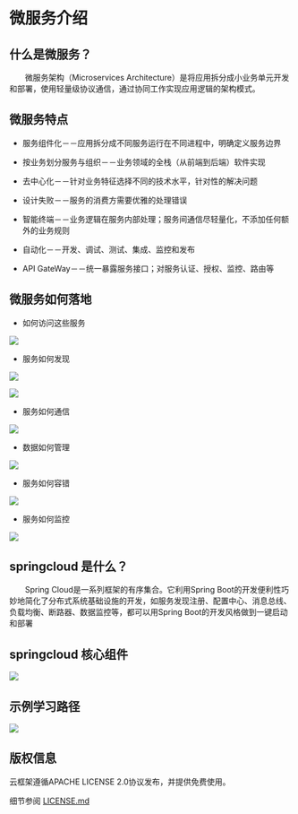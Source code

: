 微服务介绍
===============
  
## 什么是微服务？
&emsp;&emsp;微服务架构（Microservices Architecture）是将应用拆分成小业务单元开发和部署，使用轻量级协议通信，通过协同工作实现应用逻辑的架构模式。
  
## 微服务特点
* 服务组件化－－应用拆分成不同服务运行在不同进程中，明确定义服务边界

* 按业务划分服务与组织－－业务领域的全栈（从前端到后端）软件实现

* 去中心化－－针对业务特征选择不同的技术水平，针对性的解决问题

* 设计失败－－服务的消费方需要优雅的处理错误

* 智能终端－－业务逻辑在服务内部处理；服务间通信尽轻量化，不添加任何额外的业务规则

* 自动化－－开发、调试、测试、集成、监控和发布

* API GateWay－－统一暴露服务接口；对服务认证、授权、监控、路由等

## 微服务如何落地
* 如何访问这些服务

![](image/screenshot_1481696906259.png)

* 服务如何发现

![](image/screenshot_1481696964742.png)

![](image/screenshot_1481696995555.png)

* 服务如何通信

![](image/screenshot_1481697051990.png)

* 数据如何管理

![](image/screenshot_1481697088445.png)

* 服务如何容错

![](image/screenshot_1481697117246.png)

* 服务如何监控

![](image/screenshot_1481697160945.png)

## springcloud 是什么？
&emsp;&emsp;Spring Cloud是一系列框架的有序集合。它利用Spring Boot的开发便利性巧妙地简化了分布式系统基础设施的开发，如服务发现注册、配置中心、消息总线、负载均衡、断路器、数据监控等，都可以用Spring Boot的开发风格做到一键启动和部署


## springcloud 核心组件

![](image/screenshot_1481715023954.png)

## 示例学习路径

![](image/screenshot_method.png)


## 版权信息
  
云框架遵循APACHE LICENSE 2.0协议发布，并提供免费使用。
  
细节参阅 [LICENSE.md](链接)
